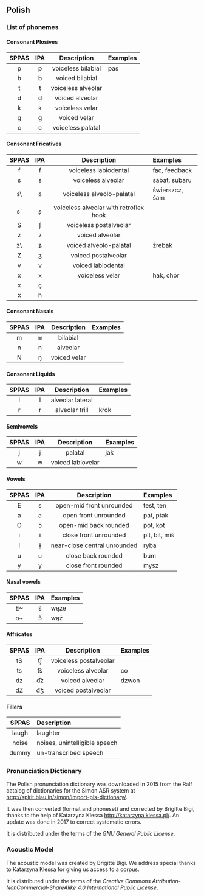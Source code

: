 ## Polish

### List of phonemes

#### Consonant Plosives

| SPPAS |  IPA  | Description           | Examples             |
|:-----:|:-----:|:---------------------:|:---------------------|
|   p   |   p   | voiceless bilabial    | pas    |
|   b   |   b   | voiced bilabial       |     |
|   t   |   t   | voiceless alveolar    |     |
|   d   |   d   | voiced alveolar       |     |
|   k   |   k   | voiceless velar       |     |
|   g   |   g   | voiced velar          |     |
|   c   |   c   | voiceless palatal     |     |

#### Consonant Fricatives

| SPPAS |  IPA  | Description               | Examples       |
|:-----:|:-----:|:-------------------------:|:---------------|
|   f   |   f   | voiceless labiodental     | fac, feedback  |
|   s   |   s   | voiceless alveolar        | sabat, subaru  |
|   s\\ |   ɕ   | voiceless alveolo-palatal | świerszcz, śam |
|   s\` |   ʂ   | voiceless alveolar with retroflex hook | |
|   S   |   ʃ   | voiceless postalveolar    |   |
|   z   |   z   | voiced alveolar           |   |
|   z\\ |   ʑ   | voiced alveolo-palatal    | źrebak |
|   Z   |   ʒ   | voiced postalveolar       |   |
|   v   |   v   | voiced labiodental        |   |
|   x   |   x   | voiceless velar           | hak, chór  |
|   x   |   ç   | | |
|   x   |   h   | | |


#### Consonant Nasals

| SPPAS |  IPA  | Description            | Examples         |
|:-----:|:-----:|:----------------------:|:-----------------|
|   m   |   m   | bilabial               |      |
|   n   |   n   | alveolar               |      |
|   N   |   ŋ   | voiced velar           |      |


#### Consonant Liquids

| SPPAS |  IPA  | Description            | Examples        |
|:-----:|:-----:|:----------------------:|:----------------|
|   l   |   l   | alveolar lateral       |       |
|   r   |   r   | alveolar trill         | krok  |


#### Semivowels

| SPPAS |  IPA  | Description            | Examples      |
|:-----:|:-----:|:----------------------:|:--------------|
|   j   |   j   | palatal                | jak  |
|   w   |   w   | voiced labiovelar      |  | 


#### Vowels

| SPPAS |  IPA  | Description                  | Examples           |
|:-----:|:-----:|:----------------------------:|:-------------------|
|   E   |   ɛ   | open-mid front unrounded     | test, ten  |
|   a   |   a   | open front unrounded         | pat, ptak  |
|   O   |   ɔ   | open-mid back rounded        | pot, kot   |
|   i   |   i   | close front unrounded        | pit, bit, miś |
|   i   |   ɨ̞   | near-close central unrounded | ryba   |
|   u   |   u   | close back rounded           | bum    |
|   y   |   y   | close front rounded          | mysz   |


#### Nasal vowels

| SPPAS |  IPA  | Examples     |
|:-----:|:-----:|--------------|
|  E~  |   ɛ̃    | węże         |
|  o~   |  ɔ̃    | wąż          |


#### Affricates

| SPPAS |  IPA  | Description               | Examples                |
|:-----:|:-----:|:-------------------------:|:------------------------|
|  tS   |  t͡ʃ   | voiceless postalveolar   |    |
|  ts   |  t͡s   | voiceless alveolar       | co    |
|  dz   |  d͡z   | voiced alveolar          | dzwon |
|  dZ   |  d͡ʒ   | voiced postalveolar      |    | 


#### Fillers

| SPPAS | Description                     | 
|:-----:|:--------------------------------|
| laugh |  laughter                       |
| noise |  noises,  unintelligible speech |
| dummy |  un-transcribed speech          |


### Pronunciation Dictionary

The Polish pronunciation dictionary was downloaded in 2015 from the Ralf 
catalog of dictionaries for the Simon ASR system at
<http://spirit.blau.in/simon/import-pls-dictionary/>.

It was then converted (format and phoneset) and corrected by Brigitte Bigi,
thanks to the help of Katarzyna Klessa <http://katarzyna.klessa.pl/>.
An update was done in 2017 to correct systematic errors.

It is distributed under the terms of the *GNU General Public License*.


### Acoustic Model

The acoustic model was created by Brigitte Bigi.
We address special thanks to Katarzyna Klessa for giving us access to a corpus.

It is distributed under the terms of the 
*Creative Commons Attribution-NonCommercial-ShareAlike 4.0 International Public License*.
